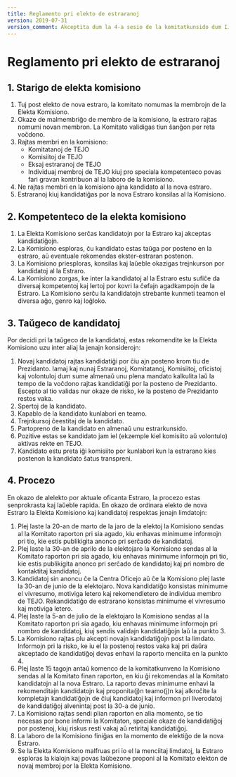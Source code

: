 ```yaml
---
title: Reglamento pri elekto de estraranoj
version: 2019-07-31
version_comment: Akceptita dum la 4-a sesio de la komitatkunsido dum IJK 2019 en Slovakio
---
```


Reglamento pri elekto de estraranoj
===================================

## 1. Starigo de elekta komisiono
1. Tuj post elekto de nova estraro, la komitato nomumas la membrojn de la Elekta Komisiono.
2. Okaze de malmembriĝo de membro de la komisiono, la estraro rajtas nomumi novan membron. La Komitato validigas tiun ŝanĝon per reta voĉdono.
3. Rajtas membri en la komisiono:
   - Komitatanoj de TEJO
   - Komisiitoj de TEJO
   - Eksaj estraranoj de TEJO
   - Individuaj membroj de TEJO kiuj pro speciala kompetenteco povas fari gravan kontribuon al la laboro de la komisiono.
4. Ne rajtas membri en la komisiono ajna kandidato al la nova estraro.
5. Estraranoj kiuj kandidatiĝas por la nova Estraro konsilas al la Komisiono.


## 2. Kompetenteco de la elekta komisiono
1. La Elekta Komisiono serĉas kandidatojn por la Estraro kaj akceptas kandidatiĝojn.
2. La Komisiono esploras, ĉu kandidato estas taŭga por posteno en la estraro, aŭ eventuale rekomendas ekster-estraran postenon.
3. La Komisiono priesploras, konsilas kaj laŭeble okazigas trejnkurson por kandidatoj al la Estraro.
4. La Komisiono zorgas, ke inter la kandidatoj al la Estraro estu sufiĉe da diversaj kompetentoj kaj lertoj por kovri la ĉefajn agadkampojn de la Estraro. La Komisiono serĉu la kandidatojn strebante kunmeti teamon el diversa aĝo, genro kaj loĝloko.

## 3. Taŭgeco de kandidatoj
Por decidi pri la taŭgeco de la kandidatoj, estas rekomendite ke la Elekta Komisiono uzu inter aliaj la jenajn konsiderojn:

1. Novaj kandidatoj rajtas kandidatiĝi por ĉiu ajn posteno krom tiu de Prezidanto. Iamaj kaj nunaj Estraranoj, Komitatanoj, Komisiitoj, oficistoj kaj volontuloj dum sume almenaŭ unu plena mandato kalkulita laŭ la tempo de la voĉdono rajtas kandidatiĝi por la posteno de Prezidanto. Escepto al tio validas nur okaze de risko, ke la posteno de Prezidanto restos vaka.
2. Spertoj de la kandidato.
3. Kapablo de la kandidato kunlabori en teamo.
4. Trejnkursoj ĉeestitaj de la kandidato.
5. Partopreno de la kandidato en almenaŭ unu estrarkunsido.
6. Pozitive estas se kandidato jam iel (ekzemple kiel komisiito aŭ volontulo) aktivas rekte en TEJO.
7. Kandidato estu preta iĝi komisiito por kunlabori kun la estrarano kies postenon la kandidato ŝatus transpreni.

## 4. Procezo
En okazo de alelekto por aktuale oficanta Estraro, la procezo estas senprokrasta kaj laŭeble rapida. En okazo de ordinara elekto de nova Estraro la Elekta Komisiono kaj kandidatoj respektas jenajn limdatojn:

1. Plej laste la 20-an de marto de la jaro de la elektoj la Komisiono sendas al la Komitato raporton pri sia agado, kiu enhavas minimume informojn pri tio, kie estis publikigita anonco pri serĉado de kandidatoj.
2. Plej laste la 30-an de aprilo de la elektojaro la Komisiono sendas al la Komitato raporton pri sia agado, kiu enhavas minimume informojn pri tio, kie estis publikigita anonco pri serĉado de kandidatoj kaj pri nombro de kontaktitaj kandidatoj.
3. Kandidatoj sin anoncu ĉe la Centra Oficejo aŭ ĉe la Komisiono plej laste la 30-an de junio de la elektojaro. Nova kandidatiĝo konsistas minimume el vivresumo, motiviga letero kaj rekomendletero de individua membro de TEJO. Rekandidatiĝo de estrarano konsistas minimume el vivresumo kaj motiviga letero.
4. Plej laste la 5-an de julio de la elektojaro la Komisiono sendas al la Komitato raporton pri sia agado, kiu enhavas minimume informojn pri nombro de kandidatoj, kiuj sendis validajn kandidatiĝojn laŭ la punkto 3.
5. La Komisiono rajtas plu akcepti novajn kandidatiĝojn post la limdato. Informojn pri la risko, ke iu el la postenoj restos vaka kaj pri daŭra akceptado de kandidatiĝoj devas enhavi la raporto menciita en la punkto 4.
6. Plej laste 15 tagojn antaŭ komenco de la komitatkunveno la Komisiono sendas al la Komitato finan raporton, en kiu ĝi rekomendas al la Komitato kandidatojn al la nova Estraro. La raporto devas minimume enhavi la rekomenditajn kandidatojn kaj proponita(j)n teamo(j)n kaj alkroĉite la kompletajn kandidatiĝojn de ĉiuj kandidatoj kaj informon pri liverodatoj de kandidatiĝoj alvenintaj post la 30-a de junio.
7. La Komisiono rajtas sendi plian raporton en alia momento, se tio necesas por bone informi la Komitaton, speciale okaze de kandidatiĝoj por postenoj, kiuj riskus resti vakaj aŭ retiritaj kandidatiĝoj.
8. La laboro de la Komisiono finiĝas en la momento de elektiĝo de la nova Estraro.
9. Se la Elekta Komisiono malfruas pri io el la menciitaj limdatoj, la Estraro esploras la kialojn kaj povas laŭbezone proponi al la Komitato elekton de novaj membroj por la Elekta Komisiono.
